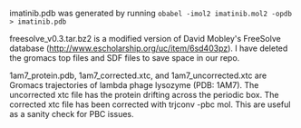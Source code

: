 imatinib.pdb was generated by running `obabel -imol2 imatinib.mol2 -opdb > imatinib.pdb`


freesolve_v0.3.tar.bz2 is a modified version of David Mobley's FreeSolve database (http://www.escholarship.org/uc/item/6sd403pz).  I have deleted the gromacs top files and SDF files to save space in our repo.


1am7_protein.pdb, 1am7_corrected.xtc, and 1am7_uncorrected.xtc are Gromacs trajectories of lambda phage lysozyme (PDB: 1AM7).  The uncorrected xtc file has the protein drifting across the periodic box.  The
corrected xtc file has been corrected with trjconv -pbc mol.  This are useful as a sanity check for PBC issues.
